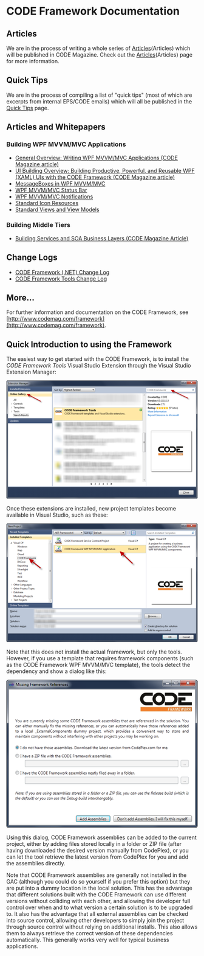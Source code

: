 # CODE Framework Documentation
## Articles
We are in the process of writing a whole series of [Articles](Articles)(Articles) which will be published in CODE Magazine. Check out the [Articles](Articles)(Articles) page for more information.

## Quick Tips
We are in the process of compiling a list of "quick tips" (most of which are excerpts from internal EPS/CODE emails) which will all be published in the [Quick Tips](Quick-Tips) page.

## Articles and Whitepapers

### Building WPF MVVM/MVC Applications

* [General Overview: Writing WPF MVVM/MVC Applications (CODE Magazine article)](http://www.codemag.com/Article/1201061)
* [UI Building Overview: Building Productive, Powerful, and Reusable WPF (XAML) UIs with the CODE Framework (CODE Magazine article)](http://www.codemag.com/Article/1206101)
* [MessageBoxes in WPF MVVM/MVC](MessageBoxes-in-WPF-MVVM_MVC)
* [WPF MVVM/MVC Status Bar](WPF-MVVM_MVC-Status-Bar)
* [WPF MVVM/MVC Notifications](WPF-MVVM_MVC-Notifications)
* [Standard Icon Resources](Standard-Icon-Resources)
* [Standard Views and View Models](Standard-Views-and-View-Models)

### Building Middle Tiers

* [Building Services and SOA Business Layers (CODE Magazine Article)](http://www.codemag.com/Article/1203061)

## Change Logs
* [CODE Framework (.NET) Change Log](CODE-Framework-(.NET)-Change-Log)
* [CODE Framework Tools Change Log](CODE-Framework-Tools-Change-Log)

## More...

For further information and documentation on the CODE Framework, see [http://www.codemag.com/framework](http://www.codemag.com/framework).
## Quick Introduction to using the Framework
The easiest way to get started with the CODE Framework, is to install the _CODE Framework Tools_ Visual Studio Extension through the Visual Studio Extension Manager:

![](Documentation_CODE-Framework-ExtensionManager.png)

Once these extensions are installed, new project templates become available in Visual Studio, such as these:

![](Documentation_CODE-Framework-Templates.png)

Note that this does not install the actual framework, but only the tools. However, if you use a template that requires framework components (such as the CODE Framework WPF MVVM/MVC template), the tools detect the dependency and show a dialog like this:

![](Documentation_CODE-Framework-DownloadFiles.png)

Using this dialog, CODE Framework assemblies can be added to the current project, either by adding files stored locally in a folder or ZIP file (after having downloaded the desired version manually from CodePlex), or you can let the tool retrieve the latest version from CodePlex for you and add the assemblies directly.

Note that CODE Framework assemblies are generally not installed in the GAC (although you could do so yourself if you prefer this option) but they are put into a dummy location in the local solution. This has the advantage that different solutions built with the CODE Framework can use different versions without colliding with each other, and allowing the developer full control over when and to what version a certain solution is to be upgraded to. It also has the advantage that all external assemblies can be checked into source control, allowing other developers to simply join the project through source control without relying on additional installs. This also allows them to always retrieve the correct version of these dependencies automatically. This generally works very well for typical business applications.
